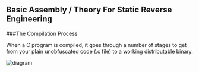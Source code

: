 ## Basic Assembly / Theory For Static Reverse Engineering

###The Compilation Process

When a C program is compiled, it goes through a number of stages to get from your plain unobfuscated code (.c file) to a working distributable binary.

![diagram](https://upload.wikimedia.org/wikipedia/commons/0/0f/Avr-gcc.png)
